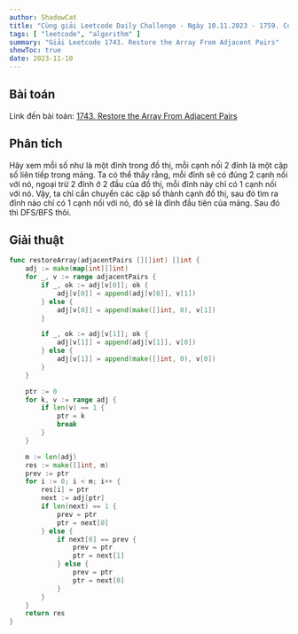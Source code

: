 ```yaml
---
author: ShadowCat
title: "Cùng giải Leetcode Daily Challenge - Ngày 10.11.2023 - 1759. Count Number of Homogenous Substrings"
tags: [ "leetcode", "algorithm" ]
summary: "Giải Leetcode 1743. Restore the Array From Adjacent Pairs"
showToc: true
date: 2023-11-10
---
```


## Bài toán

Link đến bài toán: [1743. Restore the Array From Adjacent Pairs](https://leetcode.com/problems/restore-the-array-from-adjacent-pairs/)

## Phân tích

Hãy xem mỗi số như là một đỉnh trong đồ thị, mỗi cạnh nối 2 đỉnh là một cặp số liên tiếp trong mảng.
Ta có thể thấy rằng, mỗi đỉnh sẽ có đúng 2 cạnh nối với nó, ngoại trừ 2 đỉnh ở 2 đầu của đồ thị, mỗi đỉnh này chỉ có 1 cạnh nối với nó.
Vậy, ta chỉ cần chuyển các cặp số thành cạnh đồ thị, sau đó tìm ra đỉnh nào chỉ có 1 cạnh nối với nó, đó sẽ là đỉnh đầu tiên của mảng.
Sau đó thì DFS/BFS thôi.

## Giải thuật

```go
func restoreArray(adjacentPairs [][]int) []int {
	adj := make(map[int][]int)
	for _, v := range adjacentPairs {
		if _, ok := adj[v[0]]; ok {
			adj[v[0]] = append(adj[v[0]], v[1])
		} else {
			adj[v[0]] = append(make([]int, 0), v[1])
		}

		if _, ok := adj[v[1]]; ok {
			adj[v[1]] = append(adj[v[1]], v[0])
		} else {
			adj[v[1]] = append(make([]int, 0), v[0])
		}
	}

	ptr := 0
	for k, v := range adj {
		if len(v) == 1 {
			ptr = k
			break
		}
	}

	m := len(adj)
	res := make([]int, m)
	prev := ptr
	for i := 0; i < m; i++ {
		res[i] = ptr
		next := adj[ptr]
		if len(next) == 1 {
			prev = ptr
			ptr = next[0]
		} else {
			if next[0] == prev {
				prev = ptr
				ptr = next[1]
			} else {
				prev = ptr
				ptr = next[0]
			}
		}
	}
	return res
}
```